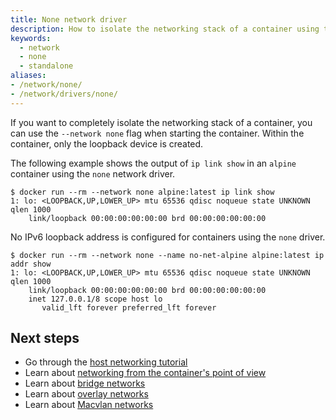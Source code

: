 ```yaml
---
title: None network driver
description: How to isolate the networking stack of a container using the none driver
keywords:
  - network
  - none
  - standalone
aliases:
- /network/none/
- /network/drivers/none/
---
```


If you want to completely isolate the networking stack of a container, you can
use the `--network none` flag when starting the container. Within the container,
only the loopback device is created.

The following example shows the output of `ip link show` in an `alpine`
container using the `none` network driver.

```console
$ docker run --rm --network none alpine:latest ip link show
1: lo: <LOOPBACK,UP,LOWER_UP> mtu 65536 qdisc noqueue state UNKNOWN qlen 1000
    link/loopback 00:00:00:00:00:00 brd 00:00:00:00:00:00
```

No IPv6 loopback address is configured for containers using the `none` driver.

```console
$ docker run --rm --network none --name no-net-alpine alpine:latest ip addr show
1: lo: <LOOPBACK,UP,LOWER_UP> mtu 65536 qdisc noqueue state UNKNOWN qlen 1000
    link/loopback 00:00:00:00:00:00 brd 00:00:00:00:00:00
    inet 127.0.0.1/8 scope host lo
       valid_lft forever preferred_lft forever
```

## Next steps

- Go through the [host networking tutorial](/manuals/engine/network/tutorials/host.md)
- Learn about [networking from the container's point of view](../_index.md)
- Learn about [bridge networks](bridge.md)
- Learn about [overlay networks](overlay.md)
- Learn about [Macvlan networks](macvlan.md)
